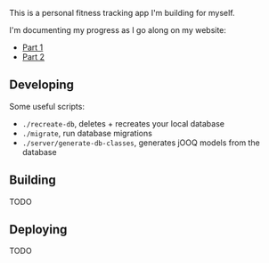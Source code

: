 This is a personal fitness tracking app I'm building for myself.

I'm documenting my progress as I go along on my website:
- [Part 1](https://www.dmoffat.com/writing/2024/07/building-a-fitness-app-with-java-part-1)
- [Part 2](https://www.dmoffat.com/writing/2024/07/building-a-fitness-app-with-java-part-2)

## Developing

Some useful scripts:
- `./recreate-db`, deletes + recreates your local database
- `./migrate`, run database migrations
- `./server/generate-db-classes`, generates jOOQ models from the database

## Building

TODO

## Deploying

TODO